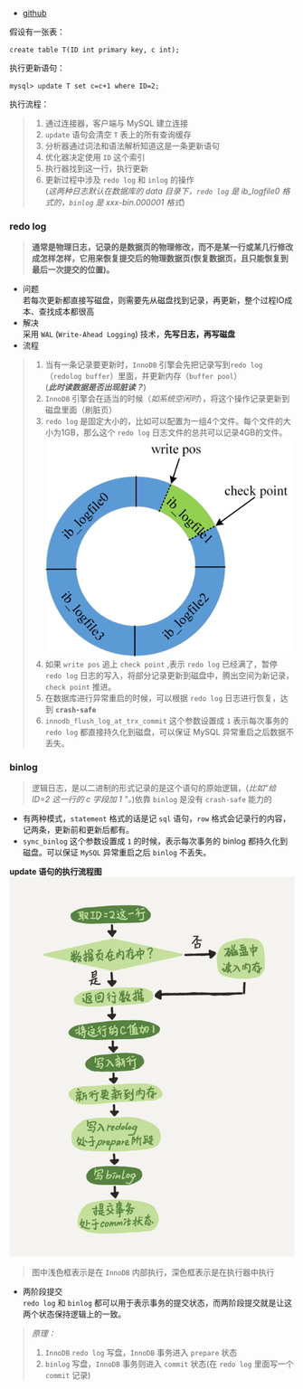 - [github](https://github.com/linyaolong/my_docs/blob/master/MySQL/02%20%E4%B8%80%E6%9D%A1SQL%E6%9B%B4%E6%96%B0%E8%AF%AD%E5%8F%A5%E6%98%AF%E5%A6%82%E4%BD%95%E6%89%A7%E8%A1%8C%E7%9A%84.md)

假设有一张表：
```
create table T(ID int primary key, c int);
```
执行更新语句：
```
mysql> update T set c=c+1 where ID=2;
```
执行流程：
> 1. 通过连接器，客户端与 MySQL 建立连接
> 2. `update` 语句会清空 `T` 表上的所有查询缓存
> 3. 分析器通过词法和语法解析知道这是一条更新语句
> 4. 优化器决定使用 `ID` 这个索引
> 5. 执行器找到这一行，执行更新
> 6. 更新过程中涉及 `redo log` 和 `inlog` 的操作  
> (*这两种日志默认在数据库的 data 目录下，`redo log` 是 ib_logfile0 格式的，`binlog` 是 xxx-bin.000001 格式*)

### redo log
> **通常是物理日志，记录的是数据页的物理修改，而不是某一行或某几行修改成怎样怎样，它用来恢复提交后的物理数据页(恢复数据页，且只能恢复到最后一次提交的位置)。**
- 问题  
若每次更新都直接写磁盘，则需要先从磁盘找到记录，再更新，整个过程IO成本、查找成本都很高
- 解决  
采用 `WAL` (`Write-Ahead Logging`) 技术，**先写日志，再写磁盘**
- 流程
> 1. 当有一条记录要更新时，`InnoDB` 引擎会先把记录写到`redo log`（`redolog buffer`）里面，并更新内存（`buffer pool`）  
> (***此时读数据是否出现脏读？***)
> 2. `InnoDB` 引擎会在适当的时候（*如系统空闲时*），将这个操作记录更新到磁盘里面（刷脏页）
> 3. `redo log` 是固定大小的，比如可以配置为一组4个文件。每个文件的大小为1GB，那么这个 `redo log` 日志文件的总共可以记录4GB的文件。  
![](image/02_0.png)
> 4. 如果 `write pos` 追上 `check point` ,表示 `redo log` 已经满了，暂停 `redo log` 日志的写入，将部分记录更新到磁盘中，腾出空间为新记录，`check point` 推进。
> 5. 在数据库进行异常重启的时候，可以根据 `redo log` 日志进行恢复，达到 **`crash-safe`**
> 6. `innodb_flush_log_at_trx_commit` 这个参数设置成 `1` 表示每次事务的 `redo log` 都直接持久化到磁盘，可以保证 MySQL 异常重启之后数据不丢失。

### binlog
> 逻辑日志，是以二进制的形式记录的是这个语句的原始逻辑，(*比如“给 ID=2 这一行的 c 字段加 1 ”。*)依靠 `binlog` 是没有 `crash-safe` 能力的
- 有两种模式，`statement` 格式的话是记 `sql` 语句，`row` 格式会记录行的内容，记两条，更新前和更新后都有。
- `sync_binlog` 这个参数设置成 `1` 的时候，表示每次事务的 binlog 都持久化到磁盘。可以保证 `MySQL` 异常重启之后 `binlog` 不丢失。

 **update 语句的执行流程图**  
 ![](image/02_1.png)
 > 图中浅色框表示是在 `InnoDB` 内部执行，深色框表示是在执行器中执行
 
 - 两阶段提交  
`redo log` 和 `binlog`  都可以用于表示事务的提交状态，而两阶段提交就是让这两个状态保持逻辑上的一致。
> *原理：*
> 1. `InnoDB` `redo log` 写盘，`InnoDB` 事务进入 `prepare` 状态
> 2. `binlog` 写盘，`InnoDB` 事务则进入 `commit` 状态(在 `redo log` 里面写一个 `commit` 记录)